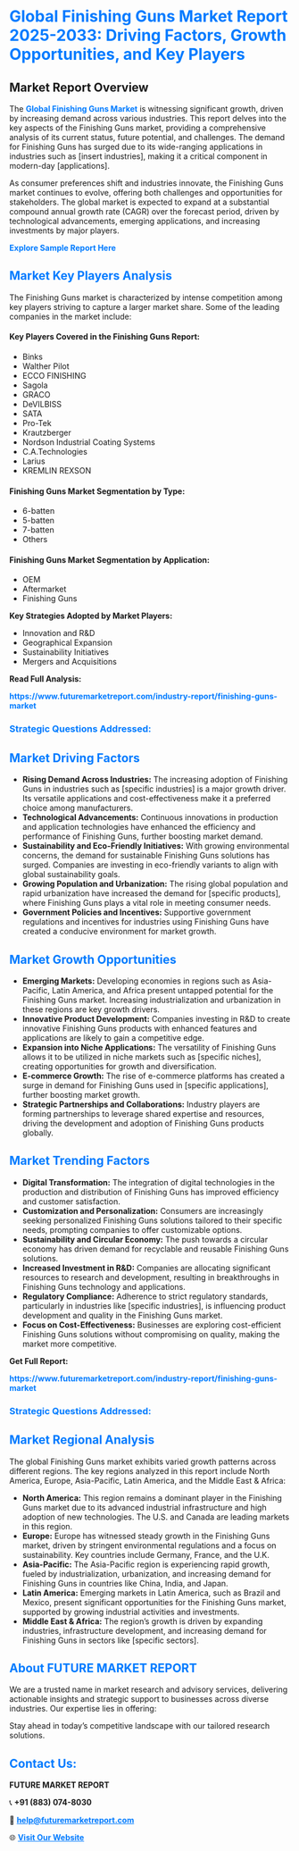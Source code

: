 <h1 style="color: #007BFF;">Global Finishing Guns Market Report 2025-2033: Driving Factors, Growth Opportunities, and Key Players</h1>

<section id="overview">
<h2>Market Report Overview</h2>
<p>The <a href="https://www.futuremarketreport.com/industry-report/finishing-guns-market" style="color: #007BFF; text-decoration: none;"><strong>Global Finishing Guns Market</strong></a> is witnessing significant growth, driven by increasing demand across various industries. This report delves into the key aspects of the Finishing Guns market, providing a comprehensive analysis of its current status, future potential, and challenges. The demand for Finishing Guns has surged due to its wide-ranging applications in industries such as [insert industries], making it a critical component in modern-day [applications].</p>
<p>As consumer preferences shift and industries innovate, the Finishing Guns market continues to evolve, offering both challenges and opportunities for stakeholders. The global market is expected to expand at a substantial compound annual growth rate (CAGR) over the forecast period, driven by technological advancements, emerging applications, and increasing investments by major players.</p>
</section>

<section id="overview">
<p><a href="https://www.futuremarketreport.com/request-sample/reportId=127983" style="color: #007BFF; text-decoration: none;"><strong>Explore Sample Report Here</strong></a></p>
</section>

<section id="key-players">
<h2 style="color: #007BFF;">Market Key Players Analysis</h2>
<p>The Finishing Guns market is characterized by intense competition among key players striving to capture a larger market share. Some of the leading companies in the market include:</p>
<h4>Key Players Covered in the Finishing Guns Report:</h4>
<ul><li>Binks</li><li>Walther Pilot</li><li>ECCO FINISHING</li><li>Sagola</li><li>GRACO</li><li>DeVILBISS</li><li>SATA</li><li>Pro-Tek</li><li>Krautzberger</li><li>Nordson Industrial Coating Systems</li><li>C.A.Technologies</li><li>Larius</li><li>KREMLIN REXSON</li></ul>
<h4>Finishing Guns Market Segmentation by Type:</h4>
<ul><li>6-batten</li><li>5-batten</li><li>7-batten</li><li>Others</li></ul>

<h4>Finishing Guns Market Segmentation by Application:</h4>
<ul><li>OEM</li><li>Aftermarket</li><li>Finishing Guns</li></ul>
<p><strong>Key Strategies Adopted by Market Players:</strong></p>
<ul>
<li>Innovation and R&D</li>
<li>Geographical Expansion</li>
<li>Sustainability Initiatives</li>
<li>Mergers and Acquisitions</li>
</ul>
</section>

<section>
<p><strong>Read Full Analysis: </strong></p><a href="https://www.futuremarketreport.com/industry-report/finishing-guns-market" style="color: #007BFF; text-decoration: none;"><strong>https://www.futuremarketreport.com/industry-report/finishing-guns-market</strong></a>
<h3 style="color: #007BFF;">Strategic Questions Addressed:</h3>
</section>

<section id="driving-factors">
<h2 style="color: #007BFF;">Market Driving Factors</h2>
<ul>
<li><strong>Rising Demand Across Industries:</strong> The increasing adoption of Finishing Guns in industries such as [specific industries] is a major growth driver. Its versatile applications and cost-effectiveness make it a preferred choice among manufacturers.</li>
<li><strong>Technological Advancements:</strong> Continuous innovations in production and application technologies have enhanced the efficiency and performance of Finishing Guns, further boosting market demand.</li>
<li><strong>Sustainability and Eco-Friendly Initiatives:</strong> With growing environmental concerns, the demand for sustainable Finishing Guns solutions has surged. Companies are investing in eco-friendly variants to align with global sustainability goals.</li>
<li><strong>Growing Population and Urbanization:</strong> The rising global population and rapid urbanization have increased the demand for [specific products], where Finishing Guns plays a vital role in meeting consumer needs.</li>
<li><strong>Government Policies and Incentives:</strong> Supportive government regulations and incentives for industries using Finishing Guns have created a conducive environment for market growth.</li>
</ul>
</section>

<section id="growth-opportunities">
<h2 style="color: #007BFF;">Market Growth Opportunities</h2>
<ul>
<li><strong>Emerging Markets:</strong> Developing economies in regions such as Asia-Pacific, Latin America, and Africa present untapped potential for the Finishing Guns market. Increasing industrialization and urbanization in these regions are key growth drivers.</li>
<li><strong>Innovative Product Development:</strong> Companies investing in R&D to create innovative Finishing Guns products with enhanced features and applications are likely to gain a competitive edge.</li>
<li><strong>Expansion into Niche Applications:</strong> The versatility of Finishing Guns allows it to be utilized in niche markets such as [specific niches], creating opportunities for growth and diversification.</li>
<li><strong>E-commerce Growth:</strong> The rise of e-commerce platforms has created a surge in demand for Finishing Guns used in [specific applications], further boosting market growth.</li>
<li><strong>Strategic Partnerships and Collaborations:</strong> Industry players are forming partnerships to leverage shared expertise and resources, driving the development and adoption of Finishing Guns products globally.</li>
</ul>
</section>

<section id="trending-factors">
<h2 style="color: #007BFF;">Market Trending Factors</h2>
<ul>
<li><strong>Digital Transformation:</strong> The integration of digital technologies in the production and distribution of Finishing Guns has improved efficiency and customer satisfaction.</li>
<li><strong>Customization and Personalization:</strong> Consumers are increasingly seeking personalized Finishing Guns solutions tailored to their specific needs, prompting companies to offer customizable options.</li>
<li><strong>Sustainability and Circular Economy:</strong> The push towards a circular economy has driven demand for recyclable and reusable Finishing Guns solutions.</li>
<li><strong>Increased Investment in R&D:</strong> Companies are allocating significant resources to research and development, resulting in breakthroughs in Finishing Guns technology and applications.</li>
<li><strong>Regulatory Compliance:</strong> Adherence to strict regulatory standards, particularly in industries like [specific industries], is influencing product development and quality in the Finishing Guns market.</li>
<li><strong>Focus on Cost-Effectiveness:</strong> Businesses are exploring cost-efficient Finishing Guns solutions without compromising on quality, making the market more competitive.</li>
</ul>
</section>

<section>
<p><strong>Get Full Report: </strong></p><a href="https://www.futuremarketreport.com/industry-report/finishing-guns-market" style="color: #007BFF; text-decoration: none;"><strong>https://www.futuremarketreport.com/industry-report/finishing-guns-market</strong></a>
<h3 style="color: #007BFF;">Strategic Questions Addressed:</h3>
</section>


<section id="regional-analysis">
<h2 style="color: #007BFF;">Market Regional Analysis</h2>
<p>The global Finishing Guns market exhibits varied growth patterns across different regions. The key regions analyzed in this report include North America, Europe, Asia-Pacific, Latin America, and the Middle East & Africa:</p>
<ul>
<li><strong>North America:</strong> This region remains a dominant player in the Finishing Guns market due to its advanced industrial infrastructure and high adoption of new technologies. The U.S. and Canada are leading markets in this region.</li>
<li><strong>Europe:</strong> Europe has witnessed steady growth in the Finishing Guns market, driven by stringent environmental regulations and a focus on sustainability. Key countries include Germany, France, and the U.K.</li>
<li><strong>Asia-Pacific:</strong> The Asia-Pacific region is experiencing rapid growth, fueled by industrialization, urbanization, and increasing demand for Finishing Guns in countries like China, India, and Japan.</li>
<li><strong>Latin America:</strong> Emerging markets in Latin America, such as Brazil and Mexico, present significant opportunities for the Finishing Guns market, supported by growing industrial activities and investments.</li>
<li><strong>Middle East & Africa:</strong> The region’s growth is driven by expanding industries, infrastructure development, and increasing demand for Finishing Guns in sectors like [specific sectors].</li>
</ul>
</section>

<footer>
<h2 style="color: #007BFF;">About FUTURE MARKET REPORT</h2>
<p>We are a trusted name in market research and advisory services, delivering actionable insights and strategic support to businesses across diverse industries. Our expertise lies in offering:</p>

<p>Stay ahead in today’s competitive landscape with our tailored research solutions.</p>

<h2 style="color: #007BFF;">Contact Us:</h2>
<p><strong>FUTURE MARKET REPORT</strong></p>
<p>📞 <strong>+91 (883) 074-8030</strong></p>
<p>📧 <strong><a href="mailto:help@futuremarketreport.com" style="color: #007BFF;">help@futuremarketreport.com</a></strong></p>
<p>🌐 <strong><a href="https://www.futuremarketreport.com/" style="color: #007BFF;">Visit Our Website</a></strong></p>
</footer>